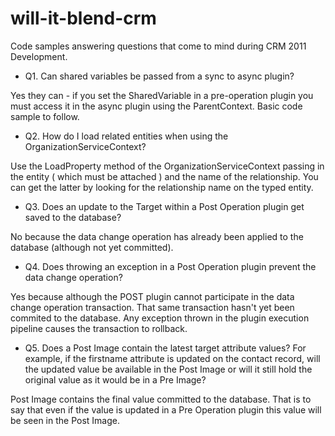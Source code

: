 will-it-blend-crm
=================

Code samples answering questions that come to mind during CRM 2011 Development.

- Q1. Can shared variables be passed from a sync to async plugin?

Yes they can - if you set the SharedVariable in a pre-operation plugin you must access it in the async plugin using the ParentContext.  Basic code sample to follow.

- Q2. How do I load related entities when using the OrganizationServiceContext?

Use the LoadProperty method of the OrganizationServiceContext passing in the entity ( which must be attached ) and the name of the relationship.  You can get the latter by looking for the relationship name on the typed entity. 

- Q3. Does an update to the Target within a Post Operation plugin get saved to the database?

No because the data change operation has already been applied to the database (although not yet committed).

- Q4. Does throwing an exception in a Post Operation plugin prevent the data change operation?

Yes because although the POST plugin cannot participate in the data change operation transaction.  That same transaction hasn't yet been commited to the database.  Any exception thrown in the plugin execution pipeline causes the transaction to rollback.

- Q5. Does a Post Image contain the latest target attribute values?  For example, if the firstname attribute is updated on the contact record, will the updated value be available in the Post Image or will it still hold the original value as it would be in a Pre Image?

Post Image contains the final value committed to the database.  That is to say that even if the value is updated in a Pre Operation plugin this value will be seen in the Post Image.
